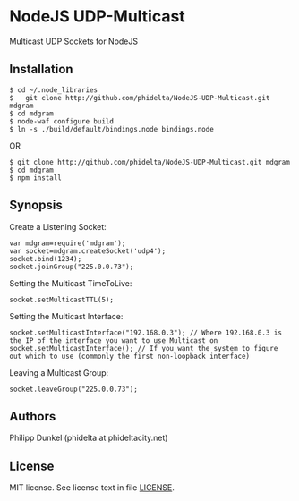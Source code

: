 NodeJS UDP-Multicast
====================

Multicast UDP Sockets for NodeJS

[Node.js]: http://nodejs.org/
[Github repo]: http://github.com/phidelta/NodeJS-UDP-Multicast.git
[module site]: http://github.com/phidelta/NodeJS-UDP-Multicast

Installation
------------
	$ cd ~/.node_libraries
	$	git clone http://github.com/phidelta/NodeJS-UDP-Multicast.git mdgram
	$ cd mdgram
	$ node-waf configure build
	$ ln -s ./build/default/bindings.node bindings.node

OR

	$ git clone http://github.com/phidelta/NodeJS-UDP-Multicast.git mdgram
	$ cd mdgram
	$ npm install

Synopsis
--------

Create a Listening Socket:

	var mdgram=require('mdgram');
	var socket=mdgram.createSocket('udp4');
	socket.bind(1234);
	socket.joinGroup("225.0.0.73");

Setting the Multicast TimeToLive:

	socket.setMulticastTTL(5);

Setting the Multicast Interface:

	socket.setMulticastInterface("192.168.0.3"); // Where 192.168.0.3 is the IP of the interface you want to use Multicast on
	socket.setMulticastInterface(); // If you want the system to figure out which to use (commonly the first non-loopback interface)

Leaving a Multicast Group:

	socket.leaveGroup("225.0.0.73");


Authors
-------
Philipp Dunkel (phidelta at phideltacity.net)

License
-------

MIT license. See license text in file [LICENSE](http://github.com/phidelta/NodeJS-UDP-Multicast/LICENSE).

